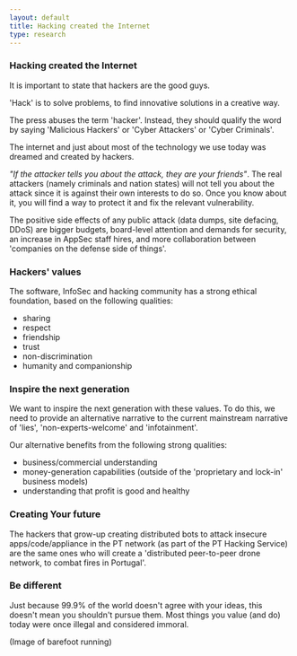 ```yaml
---
layout: default
title: Hacking created the Internet
type: research
---
```


### Hacking created the Internet

It is important to state that hackers are the good guys.

'Hack' is to solve problems, to find innovative solutions in a creative way.

The press abuses the term 'hacker'. Instead, they should qualify the word by saying 'Malicious Hackers' or 'Cyber Attackers' or 'Cyber Criminals'.

The internet and just about most of the technology we use today was dreamed and created by hackers.

_"If the attacker tells you about the attack, they are your friends"_. The real attackers (namely criminals and nation states) will not tell you about the attack since it is against their own interests to do so. Once you know about it, you will find a way to protect it and fix the relevant vulnerability.

The positive side effects of any public attack (data dumps, site defacing, DDoS) are bigger budgets, board-level attention and demands for security, an increase in AppSec staff hires, and more collaboration between 'companies on the defense side of things'.

### Hackers' values

The software, InfoSec and hacking community has a strong ethical foundation, based on the following qualities:
  * sharing
  * respect
  * friendship
  * trust
  * non-discrimination
  * humanity and companionship
  
### Inspire the next generation

We want to inspire the next generation with these values. To do this, we need to provide an alternative narrative to the current mainstream narrative of 'lies', 'non-experts-welcome' and 'infotainment'.

Our alternative benefits from the following strong qualities:
  * business/commercial understanding
  * money-generation capabilities (outside of the 'proprietary and lock-in' business models)
  * understanding that profit is good and healthy
  
### Creating Your future

The hackers that grow-up creating distributed bots to attack insecure apps/code/appliance in the PT network (as part of the PT Hacking Service) are the same ones who will create a 'distributed peer-to-peer drone network, to combat fires in Portugal'.

### Be different

Just because 99.9% of the world doesn't agree with your ideas, this doesn't mean you shouldn't pursue them.
Most things you value (and do) today were once illegal and considered immoral.

(Image of barefoot running)
